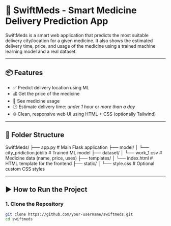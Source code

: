 # 🚀 SwiftMeds - Smart Medicine Delivery Prediction App

SwiftMeds is a smart web application that predicts the most suitable delivery city/location for a given medicine. It also shows the estimated delivery time, price, and usage of the medicine using a trained machine learning model and a real dataset.

---

## 📦 Features

- ✅ Predict delivery location using ML
- 💰 Get the price of the medicine
- 📖 See medicine usage
- 🕒 Estimate delivery time: *under 1 hour* or *more than a day*
- 🌐 Clean, responsive web UI using HTML + CSS (optionally Tailwind)

---

## 📁 Folder Structure

SwiftMeds/
├── app.py # Main Flask application
├── model/
│ └── city_pridiction.joblib # Trained ML model
├── dataset/
│ └── work_1.csv # Medicine data (name, price, uses)
├── templates/
│ └── index.html # HTML template for the frontend
├── static/
│ └── style.css # Optional custom CSS styles

---

## ▶️ How to Run the Project

### 1. Clone the Repository

```bash
git clone https://github.com/your-username/swiftmeds.git
cd swiftmeds
